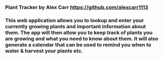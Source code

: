 ### Plant Tracker by Alex Carr https://github.com/alexcarr1113
### This web application allows you to lookup and enter your currently growing plants and important information about them. The app will then allow you to keep track of plants you are growing and what you need to know about them. It will also generate a calendar that can be used to remind you when to water & harvest your plants etc.
